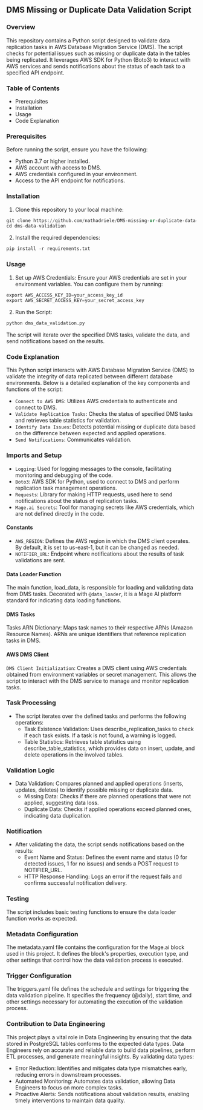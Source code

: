 ## DMS Missing or Duplicate Data Validation Script

### Overview
This repository contains a Python script designed to validate data replication tasks in AWS Database Migration Service (DMS). The script checks for potential issues such as missing or duplicate data in the tables being replicated. It leverages AWS SDK for Python (Boto3) to interact with AWS services and sends notifications about the status of each task to a specified API endpoint.

### Table of Contents
- Prerequisites
- Installation
- Usage
- Code Explanation

### Prerequisites
Before running the script, ensure you have the following:

- Python 3.7 or higher installed.
- AWS account with access to DMS.
- AWS credentials configured in your environment.
- Access to the API endpoint for notifications.

### Installation
1. Clone this repository to your local machine:

```py
git clone https://github.com/nathadriele/DMS-missing-or-duplicate-data-validation-script.git
cd dms-data-validation
```

2. Install the required dependencies:

```py
pip install -r requirements.txt
```

### Usage
1. Set up AWS Credentials: Ensure your AWS credentials are set in your environment variables. You can configure them by running:

```py
export AWS_ACCESS_KEY_ID=your_access_key_id
export AWS_SECRET_ACCESS_KEY=your_secret_access_key
```

2. Run the Script:

```py
python dms_data_validation.py
```

The script will iterate over the specified DMS tasks, validate the data, and send notifications based on the results.

### Code Explanation
This Python script interacts with AWS Database Migration Service (DMS) to validate the integrity of data replicated between different database environments. Below is a detailed explanation of the key components and functions of the script:

- `Connect to AWS DMS`: Utilizes AWS credentials to authenticate and connect to DMS.
- `Validate Replication Tasks`: Checks the status of specified DMS tasks and retrieves table statistics for validation.
- `Identify Data Issues`: Detects potential missing or duplicate data based on the difference between expected and applied operations.
- `Send Notifications`: Communicates validation.

### Imports and Setup
- `Logging`: Used for logging messages to the console, facilitating monitoring and debugging of the code.
- `Boto3`: AWS SDK for Python, used to connect to DMS and perform replication task management operations.
- `Requests`: Library for making HTTP requests, used here to send notifications about the status of replication tasks.
- `Mage.ai Secrets`: Tool for managing secrets like AWS credentials, which are not defined directly in the code.

#### Constants
- `AWS_REGION`: Defines the AWS region in which the DMS client operates. By default, it is set to us-east-1, but it can be changed as needed.
- `NOTIFIER_URL`: Endpoint where notifications about the results of task validations are sent.

#### Data Loader Function
The main function, load_data, is responsible for loading and validating data from DMS tasks. Decorated with `@data_loader`, it is a Mage AI platform standard for indicating data loading functions.

#### DMS Tasks
Tasks ARN Dictionary: Maps task names to their respective ARNs (Amazon Resource Names). ARNs are unique identifiers that reference replication tasks in DMS.

#### AWS DMS Client
`DMS Client Initialization`: Creates a DMS client using AWS credentials obtained from environment variables or secret management. This allows the script to interact with the DMS service to manage and monitor replication tasks.

### Task Processing
- The script iterates over the defined tasks and performs the following operations:
    - Task Existence Validation: Uses describe_replication_tasks to check if each task exists. If a task is not found, a warning is logged.
    - Table Statistics: Retrieves table statistics using describe_table_statistics, which provides data on insert, update, and delete operations in the involved tables.

### Validation Logic
- Data Validation: Compares planned and applied operations (inserts, updates, deletes) to identify possible missing or duplicate data.
    - Missing Data: Checks if there are planned operations that were not applied, suggesting data loss.
    - Duplicate Data: Checks if applied operations exceed planned ones, indicating data duplication.

### Notification
- After validating the data, the script sends notifications based on the results:
    - Event Name and Status: Defines the event name and status (0 for detected issues, 1 for no issues) and sends a POST request to NOTIFIER_URL.
    - HTTP Response Handling: Logs an error if the request fails and confirms successful notification delivery.

### Testing
The script includes basic testing functions to ensure the data loader function works as expected.

### Metadata Configuration
The metadata.yaml file contains the configuration for the Mage.ai block used in this project. It defines the block's properties, execution type, and other settings that control how the data validation process is executed.

### Trigger Configuration
The triggers.yaml file defines the schedule and settings for triggering the data validation pipeline. It specifies the frequency (@daily), start time, and other settings necessary for automating the execution of the validation process.

### Contribution to Data Engineering
This project plays a vital role in Data Engineering by ensuring that the data stored in PostgreSQL tables conforms to the expected data types. Data Engineers rely on accurate and reliable data to build data pipelines, perform ETL processes, and generate meaningful insights. By validating data types:
- Error Reduction: Identifies and mitigates data type mismatches early, reducing errors in downstream processes.
- Automated Monitoring: Automates data validation, allowing Data Engineers to focus on more complex tasks.
- Proactive Alerts: Sends notifications about validation results, enabling timely interventions to maintain data quality.
